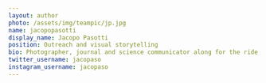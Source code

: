 ```yaml
---
layout: author
photo: /assets/img/teampic/jp.jpg
name: jacopopasotti
display_name: Jacopo Pasotti
position: Outreach and visual storytelling
bio: Photographer, journal and science communicator along for the ride with the CoEvolve team to tell th story behind the project 
twitter_username: jacopaso
instagram_username: jacopaso
---
```

